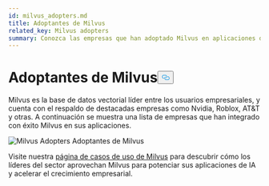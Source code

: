 ```yaml
---
id: milvus_adopters.md
title: Adoptantes de Milvus
related_key: Milvus adopters
summary: Conozca las empresas que han adoptado Milvus en aplicaciones de producción.
---
```

<h1 id="Milvus-Adopters" class="common-anchor-header">Adoptantes de Milvus<button data-href="#Milvus-Adopters" class="anchor-icon" translate="no">
      <svg translate="no"
        aria-hidden="true"
        focusable="false"
        height="20"
        version="1.1"
        viewBox="0 0 16 16"
        width="16"
      >
        <path
          fill="#0092E4"
          fill-rule="evenodd"
          d="M4 9h1v1H4c-1.5 0-3-1.69-3-3.5S2.55 3 4 3h4c1.45 0 3 1.69 3 3.5 0 1.41-.91 2.72-2 3.25V8.59c.58-.45 1-1.27 1-2.09C10 5.22 8.98 4 8 4H4c-.98 0-2 1.22-2 2.5S3 9 4 9zm9-3h-1v1h1c1 0 2 1.22 2 2.5S13.98 12 13 12H9c-.98 0-2-1.22-2-2.5 0-.83.42-1.64 1-2.09V6.25c-1.09.53-2 1.84-2 3.25C6 11.31 7.55 13 9 13h4c1.45 0 3-1.69 3-3.5S14.5 6 13 6z"
        ></path>
      </svg>
    </button></h1><p>Milvus es la base de datos vectorial líder entre los usuarios empresariales, y cuenta con el respaldo de destacadas empresas como Nvidia, Roblox, AT&amp;T y otras. A continuación se muestra una lista de empresas que han integrado con éxito Milvus en sus aplicaciones.</p>
<p>
  
   <span class="img-wrapper"> <img translate="no" src="/docs/v2.6.x/assets/milvus-adopters.png" alt="Milvus Adopters" class="doc-image" id="milvus-adopters" />
   </span> <span class="img-wrapper"> <span>Adoptantes de Milvus</span> </span></p>
<p>Visite nuestra <a href="https://milvus.io/use-cases">página de casos de uso de Milvus</a> para descubrir cómo los líderes del sector aprovechan Milvus para potenciar sus aplicaciones de IA y acelerar el crecimiento empresarial.</p>
